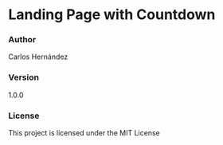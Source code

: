# Landing Page with Countdown

### Author

Carlos Hernández

### Version

1.0.0

### License

This project is licensed under the MIT License
